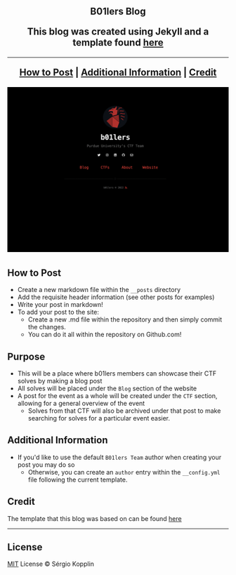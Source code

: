 <p align="center">
    <h2 align="center">B01lers Blog
</p>

<p align="center">This blog was created using Jekyll and a template found <a href=https://github.com/sergiokopplin/indigo>here<a> </p>

***

<p align="center">
    <b><a href="README.md#how-to-post">How to Post</a></b>
    |
    <b><a href="README.md#additional-information">Additional Information</a></b>
    |
    <b><a href="README.md#credit">Credit</a></b>
</p>

<p align="center">
    <img src=assets/images/Website-Screenshot.png />
</p>

## How to Post

- Create a new markdown file within the ```__posts``` directory
- Add the requisite header information (see other posts for examples)
- Write your post in markdown! 
- To add your post to the site:
    - Create a new .md file within the repository and then simply commit the changes. 
    - You can do it all within the repository on Github.com!

## Purpose

- This will be a place where b01lers members can showcase their CTF solves by making a blog post
- All solves will be placed under the ```Blog``` section of the website
- A post for the event as a whole will be created under the ```CTF``` section, allowing for a general overview of the event
    - Solves from that CTF will also be archived under that post to make searching for solves for a particular event easier. 

## Additional Information

 - If you'd like to use the default ```B01lers Team``` author when creating your post you may do so
    - Otherwise, you can create an ```author``` entry within the ```__config.yml``` file following the current template. 

## Credit

The template that this blog was based on can be found <a href=https://github.com/sergiokopplin/indigo>here<a>

---
## License

[MIT](https://kopplin.mit-license.org/) License © Sérgio Kopplin

